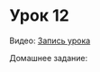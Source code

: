 # Урок 12

Видео:
[Запись урока](https://www.youtube.com/watch?v=TGRsxlSK9QY&list=PLJp_TYmDAIlC6yqyg1K4QGwfufJXzYiPv&index=10)

Домашнее задание:
